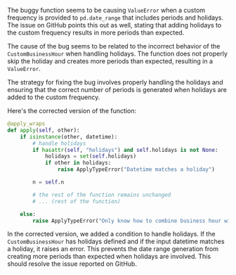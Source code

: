 The buggy function seems to be causing `ValueError` when a custom frequency is provided to `pd.date_range` that includes periods and holidays. The issue on GitHub points this out as well, stating that adding holidays to the custom frequency results in more periods than expected.

The cause of the bug seems to be related to the incorrect behavior of the `CustomBusinessHour` when handling holidays. The function does not properly skip the holiday and creates more periods than expected, resulting in a `ValueError`.

The strategy for fixing the bug involves properly handling the holidays and ensuring that the correct number of periods is generated when holidays are added to the custom frequency.

Here's the corrected version of the function:

```python
@apply_wraps
def apply(self, other):
    if isinstance(other, datetime):
        # handle holidays
        if hasattr(self, "holidays") and self.holidays is not None:
            holidays = set(self.holidays)
            if other in holidays:
                raise ApplyTypeError("Datetime matches a holiday")

        n = self.n

        # the rest of the function remains unchanged
        # ... (rest of the function)

    else:
        raise ApplyTypeError("Only know how to combine business hour with datetime")
```

In the corrected version, we added a condition to handle holidays. If the `CustomBusinessHour` has holidays defined and if the input datetime matches a holiday, it raises an error. This prevents the date range generation from creating more periods than expected when holidays are involved. This should resolve the issue reported on GitHub.